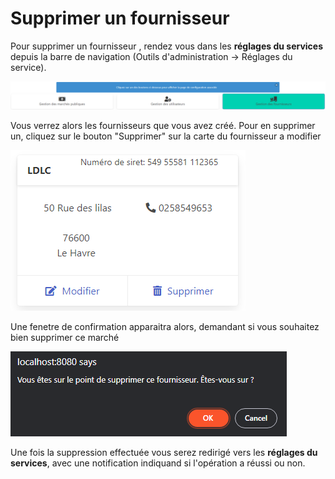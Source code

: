 # Supprimer un fournisseur



Pour supprimer un fournisseur , rendez vous dans les **réglages du services** depuis la barre de navigation (Outils d'administration -> Réglages du service).

![Cliquez sur le bouton à droite "Gestion des fournisseurs"](<../../.gitbook/assets/image (13) (1) (1).png>)



Vous verrez alors les fournisseurs que vous avez créé. Pour en supprimer un, cliquez sur le bouton "Supprimer" sur la carte du fournisseur a modifier

![Un exemple de fournisseur](<../../.gitbook/assets/image (16) (1) (1).png>)

Une fenetre de confirmation apparaitra alors, demandant si vous souhaitez bien supprimer ce marché

![Alerte de suppression](<../../.gitbook/assets/image (11).png>)

Une fois la suppression effectuée vous serez redirigé vers les **réglages du services**, avec une notification indiquand si l'opération a réussi ou non.&#x20;
